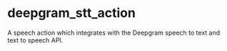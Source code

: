 # deepgram_stt_action
A speech action which integrates with the Deepgram speech to text and text to speech API.
